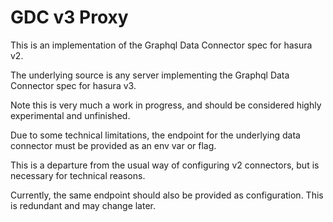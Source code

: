# GDC v3 Proxy

This is an implementation of the Graphql Data Connector spec for hasura v2.

The underlying source is any server implementing the Graphql Data Connector spec for hasura v3.

Note this is very much a work in progress, and should be considered highly experimental and unfinished.

Due to some technical limitations, the endpoint for the underlying data connector must be provided as an env var or flag.

This is a departure from the usual way of configuring v2 connectors, but is necessary for technical reasons.

Currently, the same endpoint should also be provided as configuration. This is redundant and may change later.

